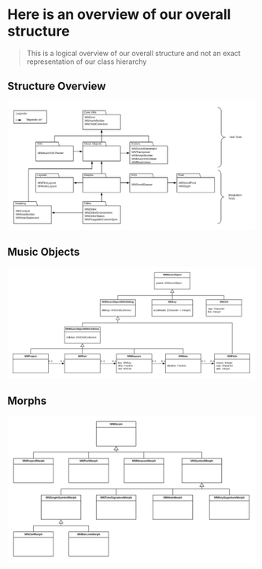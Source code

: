 # Here is an overview of our overall structure

> This is a logical overview of our overall structure and not an exact representation of our class hierarchy

## Structure Overview
![structure overview](images/structure-overview.png)


## Music Objects 
![music objects](images/music-objects.png)


## Morphs
![morphs](images/morph-structure.png)

